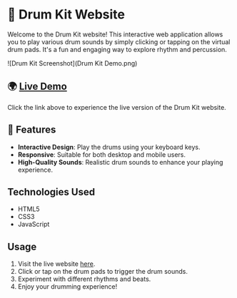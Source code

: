 # 🥁 Drum Kit Website 

Welcome to the Drum Kit website! This interactive web application allows you to play various drum sounds by simply clicking or tapping on the virtual drum pads. It's a fun and engaging way to explore rhythm and percussion.

![Drum Kit Screenshot](Drum Kit Demo.png)

## 🌍 [Live Demo](https://play-drum-kit1.netlify.app/)

Click the link above to experience the live version of the Drum Kit website.

## 🔧 Features

- **Interactive Design**: Play the drums using your keyboard keys.
- **Responsive**: Suitable for both desktop and mobile users.
- **High-Quality Sounds**: Realistic drum sounds to enhance your playing experience.

## Technologies Used

- HTML5
- CSS3
- JavaScript

## Usage

1. Visit the live website [here](https://play-drum-kit1.netlify.app/).
2. Click or tap on the drum pads to trigger the drum sounds.
3. Experiment with different rhythms and beats.
4. Enjoy your drumming experience!

